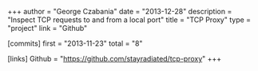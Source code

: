 +++
author = "George Czabania"
date = "2013-12-28"
description = "Inspect TCP requests to and from a local port"
title = "TCP Proxy"
type = "project"
link = "Github"

[commits]
  first = "2013-11-23"
  total = "8"

[links]
  Github = "https://github.com/stayradiated/tcp-proxy"
+++

